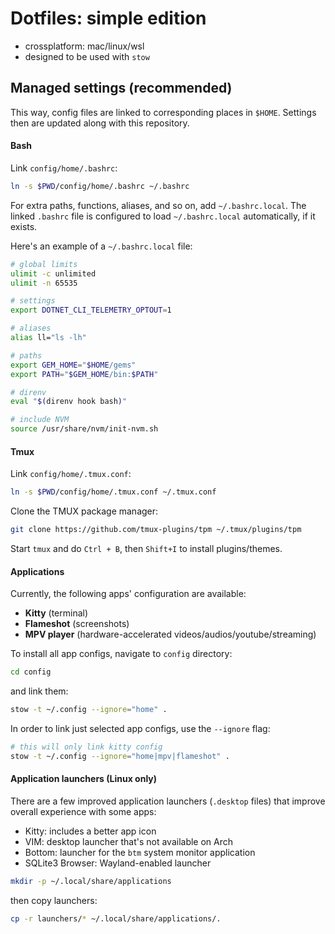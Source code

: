 # Dotfiles: simple edition

- crossplatform: mac/linux/wsl
- designed to be used with `stow`

## Managed settings (recommended)

This way, config files are linked to corresponding places in `$HOME`. Settings then
are updated along with this repository.

#### Bash

Link `config/home/.bashrc`:

```bash
ln -s $PWD/config/home/.bashrc ~/.bashrc
```

For extra paths, functions, aliases, and so on, add `~/.bashrc.local`. The linked `.bashrc` file
is configured to load `~/.bashrc.local` automatically, if it exists.

Here's an example of a `~/.bashrc.local` file:

```bash
# global limits
ulimit -c unlimited
ulimit -n 65535

# settings
export DOTNET_CLI_TELEMETRY_OPTOUT=1

# aliases
alias ll="ls -lh"

# paths
export GEM_HOME="$HOME/gems"
export PATH="$GEM_HOME/bin:$PATH"

# direnv
eval "$(direnv hook bash)"

# include NVM
source /usr/share/nvm/init-nvm.sh
```

#### Tmux

Link `config/home/.tmux.conf`:

```bash
ln -s $PWD/config/home/.tmux.conf ~/.tmux.conf
```

Clone the TMUX package manager:

```bash
git clone https://github.com/tmux-plugins/tpm ~/.tmux/plugins/tpm
```

Start `tmux` and do `Ctrl + B`, then `Shift+I` to install plugins/themes.


#### Applications

Currently, the following apps' configuration are available:

- **Kitty** (terminal)
- **Flameshot** (screenshots)
- **MPV player** (hardware-accelerated videos/audios/youtube/streaming)

To install all app configs, navigate to `config` directory:

```bash
cd config
```

and link them:

```bash
stow -t ~/.config --ignore="home" .
```

In order to link just selected app configs, use the `--ignore` flag:

```bash
# this will only link kitty config
stow -t ~/.config --ignore="home|mpv|flameshot" .
```


#### Application launchers (Linux only)

There are a few improved application launchers (`.desktop` files) that improve overall experience with some apps:

- Kitty: includes a better app icon
- VIM: desktop launcher that's not available on Arch
- Bottom: launcher for the `btm` system monitor application
- SQLite3 Browser: Wayland-enabled launcher

```bash
mkdir -p ~/.local/share/applications
```

then copy launchers:

```bash
cp -r launchers/* ~/.local/share/applications/.
```
